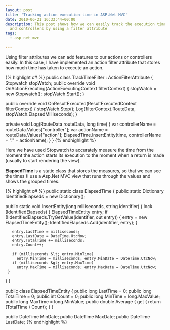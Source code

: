 ```yaml
---
layout: post
title: 'Tracking action execution time in ASP.Net MVC'
date: 2010-06-21 16:33:44+00:00
description: This post shows how we can easily track the execution times of our actions
  and controllers by using a filter attribute
tags:
  - asp net mvc

---
```


Using filter attributes we can add features to our actions or controllers easily. In this case, I have implemented an action filter attribute that stores how much time has taken to execute an action.

{% highlight c# %}
public class TrackTimeFilter : ActionFilterAttribute
{
  Stopwatch stopWatch;
  public override void OnActionExecuting(ActionExecutingContext filterContext)
  {
    stopWatch = new Stopwatch();
    stopWatch.Start();
  }

  public override void OnResultExecuted(ResultExecutedContext filterContext)
  {
    stopWatch.Stop();
    Log(filterContext.RouteData, stopWatch.ElapsedMilliseconds);
  }

  private void Log(RouteData routeData, long time)
  {
    var controllerName = routeData.Values["controller"];
    var actionName = routeData.Values["action"];
    ElapsedTime.InsertEntity(time, controllerName + "." + actionName);
  }
}
{% endhighlight %}

Here we have used Stopwatch to accurately measure the time from the moment the action starts its execution to the moment when a return is made (usually to start rendering the view).

**ElapsedTime** is a static class that stores the measures, so that we can see the times (I use a Asp.Net MVC view that runs through the values and shows the grouped times.

{% highlight c# %}
public static class ElapsedTime
{
  public static Dictionary IdentifiedElapseds = new Dictionary();

  public static void InsertEntity(long milliseconds, string identifier)
  {
     lock (IdentifiedElapseds)
     {
       ElapsedTimeEntity entry;
       if (!IdentifiedElapseds.TryGetValue(identifier, out entry))
       {
         entry = new ElapsedTimeEntity();
         IdentifiedElapseds.Add(identifier, entry);
       }

       entry.LastTime = milliseconds;
       entry.LastDate = DateTime.UtcNow;
       entry.TotalTime += milliseconds;
       entry.Count++;

       if (milliseconds &lt; entry.MinTime)
         entry.MinTime = milliseconds; entry.MinDate = DateTime.UtcNow;
       if (milliseconds &gt; entry.MaxTime)
         entry.MaxTime = milliseconds; entry.MaxDate = DateTime.UtcNow;
     }
  }
}

public class ElapsedTimeEntity
{
  public long LastTime = 0;
  public long TotalTime = 0;
  public int Count = 0;
  public long MinTime = long.MaxValue;
  public long MaxTime = long.MinValue;
  public double Average
  {
    get { return (TotalTime / Count); }
  }

  public DateTime MinDate;
  public DateTime MaxDate;
  public DateTime LastDate;
{% endhighlight %}
